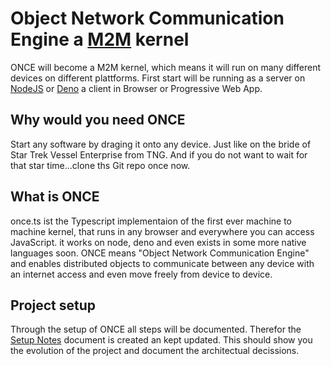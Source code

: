 # **O**bject **N**etwork **C**ommunication **E**ngine a [M2M](https://en.wikipedia.org/wiki/Machine_to_machine) kernel
ONCE will become a M2M kernel, which means it will run on many different devices on different plattforms. First start will be running as a server on [NodeJS](https://nodejs.org) or [Deno](https://deno.land) a client in Browser or Progressive Web App.
## Why would you need ONCE
Start any software by draging it onto any device. Just like on the bride of Star Trek Vessel Enterprise from TNG.
And if you do not want to wait for that star time...clone ths Git repo once now.
## What is ONCE
once.ts ist the Typescript implementaion of the first ever machine to machine kernel, that runs in any browser and everywhere you can access JavaScript. it works on node, deno and even exists in some more native languages soon.
ONCE means "Object Network Communication Engine" and enables distributed objects to communicate between any device with an internet access and even move freely from device to device.
## Project setup
Through the setup of ONCE all steps will be documented. Therefor the [Setup Notes](/documentation/setup-notes.md) document is created an kept updated. This should show you the evolution of the project and document the architectual decissions.
